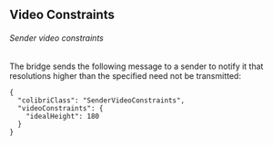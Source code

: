 ## Video Constraints

###### Sender video constraints

The bridge sends the following message to a sender to notify it that resolutions
higher than the specified need not be transmitted:
```
{
  "colibriClass": "SenderVideoConstraints",
  "videoConstraints": {
    "idealHeight": 180
  }
}
```

